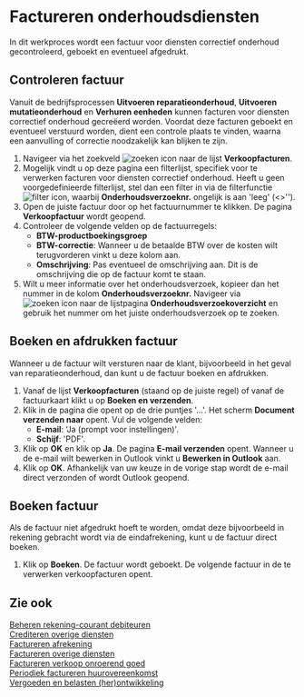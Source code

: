 # Factureren onderhoudsdiensten

In dit werkproces wordt een factuur voor diensten correctief onderhoud gecontroleerd, geboekt en eventueel afgedrukt.

## Controleren factuur

Vanuit de bedrijfsprocessen **Uitvoeren reparatieonderhoud**, **Uitvoeren mutatieonderhoud** en **Verhuren eenheden** kunnen facturen voor diensten correctief onderhoud gecreëerd worden. Voordat deze facturen geboekt en eventueel verstuurd worden, dient een controle plaats te vinden, waarna een aanvulling of correctie noodzakelijk kan blijken te zijn.

1. Navigeer via het zoekveld ![zoeken icon](/assets/images/zoeken.png "zoeken icon") naar de lijst **Verkoopfacturen**.
2. Mogelijk vindt u op deze pagina een filterlijst, specifiek voor te verwerken facturen voor diensten correctief onderhoud. Heeft u geen voorgedefinieerde filterlijst, stel dan een filter in via de filterfunctie ![filter icon](/assets/images/filter.png "filter icon"), waarbij **Onderhoudsverzoeknr.** ongelijk is aan 'leeg' (<>'').
3. Open de juiste factuur door op het factuurnummer te klikken. De pagina **Verkoopfactuur** wordt geopend.
4. Controleer de volgende velden op de factuurregels:
    * **BTW-productboekingsgroep**
    * **BTW-correctie**: Wanneer u de betaalde BTW over de kosten wilt terugvorderen vinkt u deze kolom aan.
    * **Omschrijving**: Pas eventueel de omschrijving aan. Dit is de omschrijving die op de factuur komt te staan.
5. Wilt u meer informatie over het onderhoudsverzoek, kopieer dan het nummer in de kolom **Onderhoudsverzoeknr.** Navigeer via ![zoeken icon](/assets/images/zoeken.png "zoeken icon") naar de lijstpagina **Onderhoudsverzoekoverzicht** en gebruik het nummer om het juiste onderhoudsverzoek op te zoeken.

## Boeken en afdrukken factuur

Wanneer u de factuur wilt versturen naar de klant, bijvoorbeeld in het geval van reparatieonderhoud, dan kunt u de factuur boeken en afdrukken.

1. Vanaf de lijst **Verkoopfacturen** (staand op de juiste regel) of vanaf de factuurkaart klikt u op **Boeken en verzenden**.
2. Klik in de pagina die opent op de drie puntjes '...'. Het scherm **Document verzenden naar** opent. Vul de volgende velden:
    * **E-mail**: 'Ja (prompt voor instellingen)'.
    * **Schijf**: 'PDF'.
3. Klik op **OK** en klik op **Ja**. De pagina **E-mail verzenden** opent. Wanneer u de e-mail wilt bewerken in Outlook vinkt u **Bewerken in Outlook** aan.
4. Klik op **OK**. Afhankelijk van uw keuze in de vorige stap wordt de e-mail direct verzonden of wordt Outlook geopend.

## Boeken factuur

Als de factuur niet afgedrukt hoeft te worden, omdat deze bijvoorbeeld in rekening gebracht wordt via de eindafrekening, kunt u de factuur direct boeken.

1. Klik op **Boeken**. De factuur wordt geboekt. De volgende factuur in de te verwerken verkoopfacturen opent.

## Zie ook

[Beheren rekening-courant debiteuren](../beheren-rekening-courant-debiteuren/)  
[Crediteren overige diensten](../crediteren-overige-diensten/)  
[Factureren afrekening](../factureren-afrekening/)  
[Factureren overige diensten](../factureren-overige-diensten/)  
[Factureren verkoop onroerend goed](../factureren-verkoop-onroerend-goed/)  
[Periodiek factureren huurovereenkomst](../periodiek-factureren-huurovereenkomst/)  
[Vergoeden en belasten (her)ontwikkeling](../vergoeden-en-belasten-(her)ontwikkeling/)  
